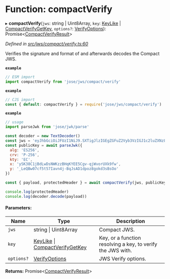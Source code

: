 # Function: compactVerify

▸ **compactVerify**(`jws`: string \| Uint8Array, `key`: [KeyLike](../types/_types_d_.keylike.md) \| [CompactVerifyGetKey](../interfaces/_jws_compact_verify_.compactverifygetkey.md), `options?`: [VerifyOptions](../interfaces/_types_d_.verifyoptions.md)): Promise<[CompactVerifyResult](../interfaces/_types_d_.compactverifyresult.md)\>

*Defined in [src/jws/compact/verify.ts:60](https://github.com/panva/jose/blob/v3.5.2/src/jws/compact/verify.ts#L60)*

Verifies the signature and format of and afterwards decodes the Compact JWS.

**`example`** 
```js
// ESM import
import compactVerify from 'jose/jws/compact/verify'
```

**`example`** 
```js
// CJS import
const { default: compactVerify } = require('jose/jws/compact/verify')
```

**`example`** 
```js
// usage
import parseJwk from 'jose/jwk/parse'

const decoder = new TextDecoder()
const jws = 'eyJhbGciOiJFUzI1NiJ9.SXTigJlzIGEgZGFuZ2Vyb3VzIGJ1c2luZXNzLCBGcm9kbywgZ29pbmcgb3V0IHlvdXIgZG9vci4.kkAs_gPPxWMI3rHuVlxHaTPfDWDoqdI8jSvuSmqV-8IHIWXg9mcAeC9ggV-45ZHRbiRJ3obUIFo1rHphPA5URg'
const publicKey = await parseJwk({
  alg: 'ES256',
  crv: 'P-256',
  kty: 'EC',
  x: 'ySK38C1jBdLwDsNWKzzBHqKYEE5Cgv-qjWvorUXk9fw',
  y: '_LeQBw07cf5t57Iavn4j-BqJsAD1dpoz8gokd3sBsOo'
})

const { payload, protectedHeader } = await compactVerify(jws, publicKey)

console.log(protectedHeader)
console.log(decoder.decode(payload))
```

#### Parameters:

Name | Type | Description |
------ | ------ | ------ |
`jws` | string \| Uint8Array | Compact JWS. |
`key` | [KeyLike](../types/_types_d_.keylike.md) \| [CompactVerifyGetKey](../interfaces/_jws_compact_verify_.compactverifygetkey.md) | Key, or a function resolving a key, to verify the JWS with. |
`options?` | [VerifyOptions](../interfaces/_types_d_.verifyoptions.md) | JWS Verify options.  |

**Returns:** Promise<[CompactVerifyResult](../interfaces/_types_d_.compactverifyresult.md)\>
